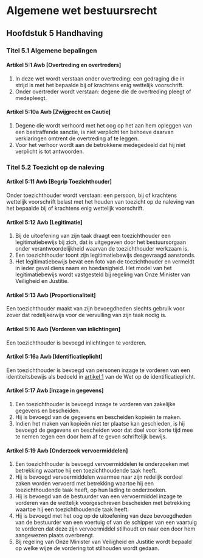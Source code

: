 # Algemene wet bestuursrecht

## Hoofdstuk 5 Handhaving

### Titel 5.1 Algemene bepalingen

#### Artikel 5:1 Awb [Overtreding en overtreders]

1. In deze wet wordt verstaan onder overtreding: een gedraging die in strijd is met het bepaalde bij of krachtens enig wettelijk voorschrift.
2. Onder overtreder wordt verstaan: degene die de overtreding pleegt of medepleegt.

#### Artikel 5:10a Awb [Zwijgrecht en Cautie]

1. Degene die wordt verhoord met het oog op het aan hem opleggen van een bestraffende sanctie, is niet verplicht ten behoeve daarvan verklaringen omtrent de overtreding af te leggen.
2. Voor het verhoor wordt aan de betrokkene medegedeeld dat hij niet verplicht is tot antwoorden.

### Titel 5.2 Toezicht op de naleving

#### Artikel 5:11 Awb [Begrip Toezichthouder]

Onder toezichthouder wordt verstaan: een persoon, bij of krachtens wettelijk voorschrift belast met het houden van toezicht op de naleving van het bepaalde bij of krachtens enig wettelijk voorschrift.

#### Artikel 5:12 Awb [Legitimatie]

1. Bij de uitoefening van zijn taak draagt een toezichthouder een legitimatiebewijs bij zich, dat is uitgegeven door het bestuursorgaan onder verantwoordelijkheid waarvan de toezichthouder werkzaam is.
2. Een toezichthouder toont zijn legitimatiebewijs desgevraagd aanstonds.
3. Het legitimatiebewijs bevat een foto van de toezichthouder en vermeldt in ieder geval diens naam en hoedanigheid. Het model van het legitimatiebewijs wordt vastgesteld bij regeling van Onze Minister van Veiligheid en Justitie.

#### Artikel 5:13 Awb [Proportionaliteit]

Een toezichthouder maakt van zijn bevoegdheden slechts gebruik voor zover dat redelijkerwijs voor de vervulling van zijn taak nodig is.

#### Artikel 5:16 Awb [Vorderen van inlichtingen]

Een toezichthouder is bevoegd inlichtingen te vorderen.

#### Artikel 5:16a Awb [Identificatieplicht]

Een toezichthouder is bevoegd van personen inzage te vorderen van een identiteitsbewijs als bedoeld in [artikel 1](./wet-op-de-identificatieplicht.md#artikel-1-wid) van de Wet op de identificatieplicht.

#### Artikel 5:17 Awb [Inzage in gegevens]

1. Een toezichthouder is bevoegd inzage te vorderen van zakelijke gegevens en bescheiden.
2. Hij is bevoegd van de gegevens en bescheiden kopieën te maken.
3. Indien het maken van kopieën niet ter plaatse kan geschieden, is hij bevoegd de gegevens en bescheiden voor dat doel voor korte tijd mee te nemen tegen een door hem af te geven schriftelijk bewijs.

#### Artikel 5:19 Awb [Onderzoek vervoermiddelen]

1. Een toezichthouder is bevoegd vervoermiddelen te onderzoeken met betrekking waartoe hij een toezichthoudende taak heeft.
2. Hij is bevoegd vervoermiddelen waarmee naar zijn redelijk oordeel zaken worden vervoerd met betrekking waartoe hij een toezichthoudende taak heeft, op hun lading te onderzoeken.
3. Hij is bevoegd van de bestuurder van een vervoermiddel inzage te vorderen van de wettelijk voorgeschreven bescheiden met betrekking waartoe hij een toezichthoudende taak heeft.
4. Hij is bevoegd met het oog op de uitoefening van deze bevoegdheden van de bestuurder van een voertuig of van de schipper van een vaartuig te vorderen dat deze zijn vervoermiddel stilhoudt en naar een door hem aangewezen plaats overbrengt.
5. Bij regeling van Onze Minister van Veiligheid en Justitie wordt bepaald op welke wijze de vordering tot stilhouden wordt gedaan.